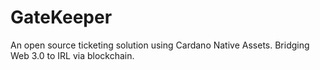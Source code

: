 # GateKeeper
An open source ticketing solution using Cardano Native Assets. Bridging Web 3.0 to IRL via blockchain.
